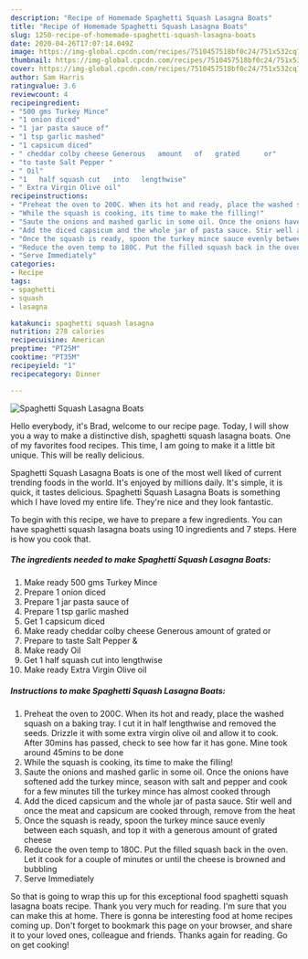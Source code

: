 ```yaml
---
description: "Recipe of Homemade Spaghetti Squash Lasagna Boats"
title: "Recipe of Homemade Spaghetti Squash Lasagna Boats"
slug: 1250-recipe-of-homemade-spaghetti-squash-lasagna-boats
date: 2020-04-26T17:07:14.049Z
image: https://img-global.cpcdn.com/recipes/7510457518bf0c24/751x532cq70/spaghetti-squash-lasagna-boats-recipe-main-photo.jpg
thumbnail: https://img-global.cpcdn.com/recipes/7510457518bf0c24/751x532cq70/spaghetti-squash-lasagna-boats-recipe-main-photo.jpg
cover: https://img-global.cpcdn.com/recipes/7510457518bf0c24/751x532cq70/spaghetti-squash-lasagna-boats-recipe-main-photo.jpg
author: Sam Harris
ratingvalue: 3.6
reviewcount: 4
recipeingredient:
- "500 gms Turkey Mince"
- "1 onion diced"
- "1 jar pasta sauce of"
- "1 tsp garlic mashed"
- "1 capsicum diced"
- " cheddar colby cheese Generous   amount   of   grated      or"
- "to taste Salt Pepper "
- " Oil"
- "1   half squash cut   into   lengthwise"
- " Extra Virgin Olive oil"
recipeinstructions:
- "Preheat the oven to 200C. When its hot and ready, place the washed squash on a baking tray. I cut it in half lengthwise and removed the seeds. Drizzle it with some extra virgin olive oil and allow it to cook. After 30mins has passed, check to see how far it has gone. Mine took around 45mins to be done"
- "While the squash is cooking, its time to make the filling!"
- "Saute the onions and mashed garlic in some oil. Once the onions have softened add the turkey mince, season with salt and pepper and cook for a few minutes till the turkey mince has almost cooked through"
- "Add the diced capsicum and the whole jar of pasta sauce. Stir well and once the meat and capsicum are cooked through, remove from the heat"
- "Once the squash is ready, spoon the turkey mince sauce evenly between each squash, and top it with a generous amount of grated cheese"
- "Reduce the oven temp to 180C. Put the filled squash back in the oven. Let it cook for a couple of minutes or until the cheese is browned and bubbling"
- "Serve Immediately"
categories:
- Recipe
tags:
- spaghetti
- squash
- lasagna

katakunci: spaghetti squash lasagna 
nutrition: 278 calories
recipecuisine: American
preptime: "PT25M"
cooktime: "PT35M"
recipeyield: "1"
recipecategory: Dinner

---
```



![Spaghetti Squash Lasagna Boats](https://img-global.cpcdn.com/recipes/7510457518bf0c24/751x532cq70/spaghetti-squash-lasagna-boats-recipe-main-photo.jpg)

Hello everybody, it's Brad, welcome to our recipe page. Today, I will show you a way to make a distinctive dish, spaghetti squash lasagna boats. One of my favorites food recipes. This time, I am going to make it a little bit unique. This will be really delicious.



Spaghetti Squash Lasagna Boats is one of the most well liked of current trending foods in the world. It's enjoyed by millions daily. It's simple, it is quick, it tastes delicious. Spaghetti Squash Lasagna Boats is something which I have loved my entire life. They're nice and they look fantastic.


To begin with this recipe, we have to prepare a few ingredients. You can have spaghetti squash lasagna boats using 10 ingredients and 7 steps. Here is how you cook that.

<!--inarticleads1-->

##### The ingredients needed to make Spaghetti Squash Lasagna Boats:

1. Make ready 500 gms Turkey Mince
1. Prepare 1 onion diced
1. Prepare 1 jar pasta sauce of
1. Prepare 1 tsp garlic mashed
1. Get 1 capsicum diced
1. Make ready  cheddar colby cheese Generous   amount   of   grated      or
1. Prepare to taste Salt Pepper &amp;
1. Make ready  Oil
1. Get 1   half squash cut   into   lengthwise
1. Make ready  Extra Virgin Olive oil




<!--inarticleads2-->

##### Instructions to make Spaghetti Squash Lasagna Boats:

1. Preheat the oven to 200C. When its hot and ready, place the washed squash on a baking tray. I cut it in half lengthwise and removed the seeds. Drizzle it with some extra virgin olive oil and allow it to cook. After 30mins has passed, check to see how far it has gone. Mine took around 45mins to be done
1. While the squash is cooking, its time to make the filling!
1. Saute the onions and mashed garlic in some oil. Once the onions have softened add the turkey mince, season with salt and pepper and cook for a few minutes till the turkey mince has almost cooked through
1. Add the diced capsicum and the whole jar of pasta sauce. Stir well and once the meat and capsicum are cooked through, remove from the heat
1. Once the squash is ready, spoon the turkey mince sauce evenly between each squash, and top it with a generous amount of grated cheese
1. Reduce the oven temp to 180C. Put the filled squash back in the oven. Let it cook for a couple of minutes or until the cheese is browned and bubbling
1. Serve Immediately




So that is going to wrap this up for this exceptional food spaghetti squash lasagna boats recipe. Thank you very much for reading. I'm sure that you can make this at home. There is gonna be interesting food at home recipes coming up. Don't forget to bookmark this page on your browser, and share it to your loved ones, colleague and friends. Thanks again for reading. Go on get cooking!
